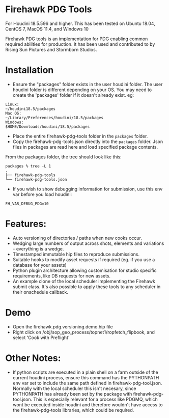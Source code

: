 # Firehawk PDG Tools

For Houdini 18.5.596 and higher.  This has been tested on Ubuntu 18.04, CentOS 7, MacOS 11.4, and Windows 10

Firehawk PDG tools is an implementation for PDG enabling common required abilities for production.  It has been used and contributed to by Rising Sun Pictures and Stormborn Studios.

# Installation

- Ensure the "packages" folder exists in the user houdini folder.  The user houdini folder is different depending on your OS.  You may need to create the 'packages' folder if it doesn't already exist. eg:  
```
Linux:  
~/houdini18.5/packages
Mac OS:  
~/Library/Preferences/houdini/18.5/packages
Windows:  
$HOME/Downloads/houdini/18.5/packages
```

- Place the entire firehawk-pdg-tools folder in the `packages` folder.  
- Copy the firehawk-pdg-tools.json directly into the `packages` folder.  Json files in packages are read here and load specified package contents.  

From the packages folder, the tree should look like this: 
```
packages % tree -L 1  
.
├── firehawk-pdg-tools
└── firehawk-pdg-tools.json
```

- If you wish to show debugging information for submission, use this env var before you load houdini:
```
FH_VAR_DEBUG_PDG=10
```

# Features:

- Auto versioning of directories / paths when new cooks occur.
- Wedging large numbers of output across shots, elements and variations - everything is a wedge.
- Timestamped immutable hip files to reproduce submissions.
- Suitable hooks to modify asset requests if required (eg. if you use a database for your assets)
- Python plugin architecture allowing customisation for studio specific requirements, like DB requests for new assets.
- An example clone of the local scheduler implementing the Firehawk submit class.  It's also possible to apply these tools to any scheduler in their onschedule callback.

# Demo

- Open the firehawk.pdg.versioning.demo.hip file
- Right click on /obj/sop_geo_process/topnet1/ropfetch_flipbook, and select 'Cook with Preflight'

# Other Notes:

- If python scripts are executed in a plain shell on a farm outside of the current houdini process, ensure this command has the PYTHONPATH env var set to include the same path defined in firehawk-pdg-tool.json.  Normally with the local scheduler this isn't necesary, since PYTHONPATH has already been set by the package with firehawk-pdg-tool.json.  This is especially relevant for a process like PDGMQ, which wont be executed inside houdini and therefore wouldn't have access to the firehawk-pdg-tools libraries, which could be required.
